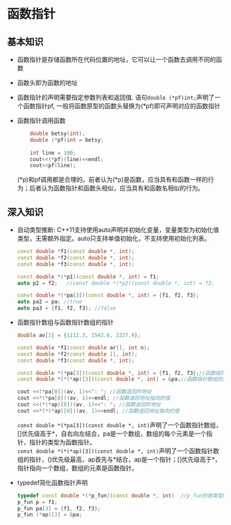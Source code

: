 # 函数指针

## 基本知识  

- 函数指针是存储函数所在代码位置的地址，它可以让一个函数去调用不同的函数
- 函数头即为函数的地址
- 函数指针的声明需要指定参数列表和返回值. 语句`double (*pf)int;`声明了一个函数指针pf, 一般将函数原型的函数头替换为(*pf)即可声明对应的函数指针 
- 函数指针调用函数  

    ```C++
        double betsy(int);
        double (*pf)int = betsy;
        
        int line = 100;
        cout<<(*pf)(line)<<endl;
        cout<<pf(line);
    ```
    (*p)和pf调用都是合理的。前者认为(*p)是函数，应当具有和函数一样的行为；后者认为函数指针和函数头相似，应当具有和函数名相似的行为。

## 深入知识  

- 自动类型推断: C++11支持使用auto声明并初始化变量，变量类型为初始化值类型，无需额外指定。auto只支持单值初始化，不支持使用初始化列表。

    ```C++
    const double *f1(const double *, int);
    const double *f2(const double *, int);
    const double *f3(const double *, int);

    const double *(*p1)(const double *, int) = f1;
    auto p2 = f2;   //const double *(*p2)(const double *, int) = f2;

    const double *(*pa[3])(const double *, int) = {f1, f2, f3};
    auto pa2 = pa; //true
    auto pa3 = {f1, f2, f3}; //false
    ```

- 函数指针数组与函数指针数组的指针

    ```C++
    double av[3] = {1112.3, 1542.6, 2227.9};

    const double *f1(const double ar[], int n);
    const double *f2(const double [], int);
    const double *f3(const double *, int);

    const double *(*pa[3])(const double *, int) = {f1, f2, f3};//函数指针数组
    const double *(*(*ap)[3])(const double *, int) = &pa;//函数指针数组的指针

    cout <<(*pa[0])(av, 1)<<": "; //函数返回的地址
    cout <<*(*pa[0])(av, 1)<<endl; //函数返回地址指向的值
    cout <<(*(*ap)[0])(av, 1)<<": "; //函数返回的地址
    cout <<*(*(*ap)[0])(av, 1)<<endl; //函数返回地址指向的值
    ```
    `const double *(*pa[3])(const double *, int)`声明了一个函数指针数组，[]优先级高于\*，自右向左结合，pa是一个数组，数组的每个元素是一个指针，指针的类型为函数指针。  
    `const double *(*(*ap)[3])(const double *, int)`声明了一个函数指针数组的指针，()优先级最高，ap首先与*结合，ap是一个指针；[]优先级高于\*，指针指向一个数组，数组的元素是函数指针。

- typedef简化函数指针声明
    
    ```C++
    typedef const double *(*p_fun)(const double *, int)  //p_fun的是类型const double *(*)(const double *, int)的一个别名
    p_fun p = f1;
    p_fun pa[3] = {f1, f2, f3};
    p_fun (*ap)[3] = &pa;
    ```
